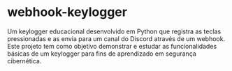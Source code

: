 # webhook-keylogger
Um keylogger educacional desenvolvido em Python que registra as teclas pressionadas e as envia para um canal do Discord através de um webhook. Este projeto tem como objetivo demonstrar e estudar as funcionalidades básicas de um keylogger para fins de aprendizado em segurança cibernética.
